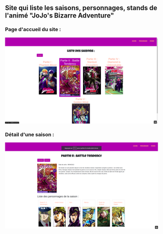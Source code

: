 ## Site qui liste les saisons, personnages, stands de l'animé "JoJo's Bizarre Adventure"

### Page d'accueil du site :

![homepage](/public/images/homepage.png)

### Détail d'une saison : 

![showSeason](/public/images/showChapter.png)
